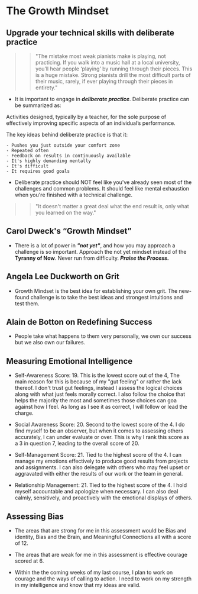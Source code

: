 # The Growth Mindset

## Upgrade your technical skills with deliberate practice

>> "The mistake most weak pianists make is playing, not practicing. If you walk into a music hall at a local university, you’ll hear people ‘playing’ by running through their pieces. This is a huge mistake. Strong pianists drill the most difficult parts of their music, rarely, if ever playing through their pieces in entirety."

- It is important to engage in ***deliberate practice***. Deliberate practice can be summarized as:

Activities designed, typically by a teacher, for the sole purpose of effectively improving specific aspects of an individual’s performance.

The key ideas behind deliberate practice is that it:

    - Pushes you just outside your comfort zone
    - Repeated often
    - Feedback on results in continuously available
    - It's highly demanding mentally
    - It's difficult
    - It requires good goals

- Deliberate practice should NOT feel like you've already seen most of the challenges and common problems. It should feel like mental exhaustion when you're finished with a technical challenge.

>> "It doesn't matter a great deal what the end result is, only what you learned on the way."

## Carol Dweck's “Growth Mindset”

- There is a lot of power in ***"not yet"***, and how you may approach a challenge is so important. Approach the not yet mindset instead of the **Tyranny of Now**. Never run from difficulty. ***Praise the Process.***

## Angela Lee Duckworth on Grit

- Growth Mindset is the best idea for establishing your own grit. The new-found challenge is to take the best ideas and strongest intuitions and test them.

## Alain de Botton on Redefining Success

- People take what happens to them very personally, we own our success but we also own our failures.

## Measuring Emotional Intelligence

- Self-Awareness Score: 19. This is the lowest score out of the 4, The main reason for this is because of my "gut feeling" or rather the lack thereof. I don't trust gut feelings, instead I assess the logical choices along with what just feels morally correct. I also follow the choice that helps the majority the most and sometimes those choices can goa against how I feel. As long as I see it as correct, I will follow or lead the charge.

- Social Awareness Score: 20. Second to the lowest score of the 4. I do find myself to be an observer, but when it comes to assessing others accurately, I can under evaluate or over. This is why I rank this score as a 3 in question 7, leading to the overall score of 20.

- Self-Management Score: 21. Tied to the highest score of the 4. I can manage my emotions effectively to produce good results from projects and assignments. I can also delegate with others who may feel upset or aggravated with either the results of our work or the team in general.

- Relationship Management: 21. Tied to the highest score of the 4. I hold myself accountable and apologize when necessary. I can also deal calmly, sensitively, and proactively with the emotional displays of others.

## Assessing Bias

- The areas that are strong for me in this assessment would be Bias and identity, Bias and the Brain, and Meaningful Connections all with a score of 12.

- The areas that are weak for me in this assessment is effective courage scored at 6.

- Within the the coming weeks of my last course, I plan to work on courage and the ways of calling to action. I need to work on my strength in my intelligence and know that my ideas are valid.
